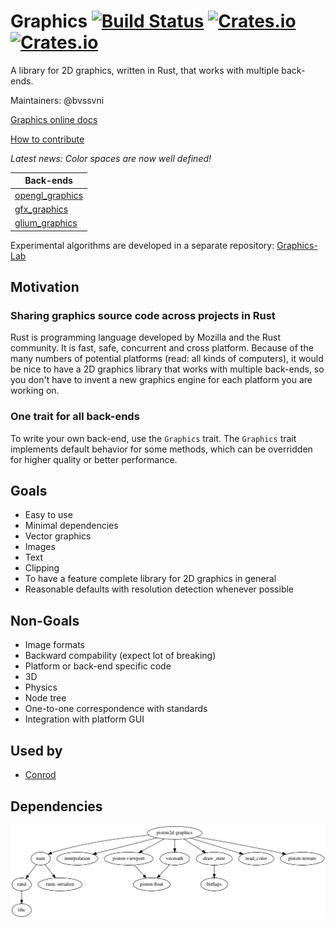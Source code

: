 # Graphics [![Build Status](https://travis-ci.org/PistonDevelopers/graphics.svg?branch=master)](https://travis-ci.org/PistonDevelopers/graphics) [![Crates.io](https://img.shields.io/crates/v/piston2d-graphics.svg)](https://crates.io/crates/piston2d-graphics) [![Crates.io](https://img.shields.io/crates/l/piston2d-graphics.svg)](https://github.com/PistonDevelopers/graphics/blob/master/LICENSE)

A library for 2D graphics, written in Rust, that works with multiple back-ends.

Maintainers: @bvssvni

[Graphics online docs](http://docs.piston.rs/graphics/graphics/)

[How to contribute](https://github.com/PistonDevelopers/piston/blob/master/CONTRIBUTING.md)

*Latest news: Color spaces are now well defined!*

| Back-ends |
|--------------------|
| [opengl_graphics](https://github.com/pistondevelopers/opengl_graphics) |
| [gfx_graphics](https://github.com/pistondevelopers/gfx_graphics) |
| [glium_graphics](https://github.com/pistondevelopers/glium_graphics) |

Experimental algorithms are developed in a separate repository: [Graphics-Lab](https://github.com/pistondevelopers/graphics-lab)  

## Motivation

### Sharing graphics source code across projects in Rust

Rust is programming language developed by Mozilla and the Rust community. It is fast, safe, concurrent and cross platform. Because of the many numbers of potential platforms (read: all kinds of computers), it would be nice to have a 2D graphics library that works with multiple back-ends, so you don't have to invent a new graphics engine for each platform you are working on.

### One trait for all back-ends

To write your own back-end, use the `Graphics` trait. The `Graphics` trait implements default behavior for some methods,
which can be overridden for higher quality or better performance.

## Goals

* Easy to use
* Minimal dependencies
* Vector graphics
* Images
* Text
* Clipping
* To have a feature complete library for 2D graphics in general
* Reasonable defaults with resolution detection whenever possible

## Non-Goals

* Image formats
* Backward compability (expect lot of breaking)
* Platform or back-end specific code
* 3D
* Physics
* Node tree
* One-to-one correspondence with standards
* Integration with platform GUI

## Used by

- [Conrod](https://github.com/pistondevelopers/conrod)

## Dependencies

![dependencies](./Cargo.png)

